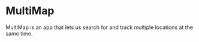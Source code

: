 # MultiMap
MultiMap is an app that lets us search for and track multiple locations at the same time.
